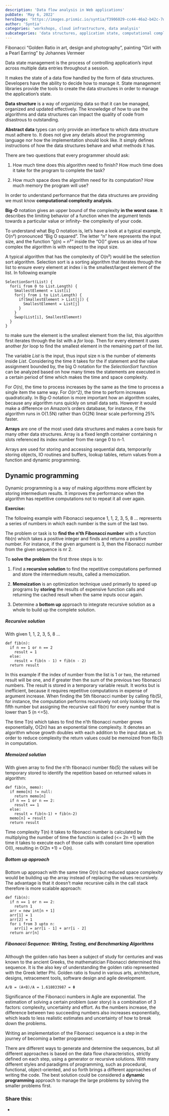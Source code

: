```yaml
---
description: 'Data flow analysis in Web applications'
pubDate: 'May 6, 2022'
heroImage: 'https://images.prismic.io/syntia/f3906029-cc44-46a2-b42c-7d95f6475bda_12976875.jpg?auto=compress,format'
author: 'Syntia'
categories: 'workshops, cloud infrastructure, data analysis'
subcategories: 'data structures, application state, computational complexity, memoization, caching, performance optimization'
---
```


Fibonacci “Golden Ratio in art, design and photography”, painting “Girl with a Pearl Earring” by Johannes Vermeer

Data state management is the process of controlling application’s input across multiple data entries throughout a session. 

It makes the state of a data flow handled by the form of data structures. Developers have the ability to decide how to manage it. State management libraries provide the tools to create the data structures in order to manage the application’s state.

**Data structure** is a way of organizing data so that it can be managed, organized and updated effectively. The knowledge of how to use the algorithms and data structures can impact the quality of code from disastrous to outstanding.

**Abstract data** types can only provide an interface to which data structure must adhere to. It does not give any details about the programming language nor how the implementation should look like. It simply defines instructions of how the data structures behave and what methods it has.

There are two questions that every programmer should ask:

1.  How much time does this algorithm need to finish? How much time does it take for the program to complete the task?
    
2.  How much space does the algorithm need for its computation? How much memory the program will use?
    

In order to understand performance that the data structures are providing we must know **computational complexity analysis**. 

**Big-O** notation gives an upper bound of the complexity **in the worst case**. It describes the limiting behavior of a function when the argument tends towards a particular value or infinity- the complexity of your code.

To understand what Big O notation is, let’s have a look at a typical example, O(n²) pronounced “Big O squared”. The letter “n” here represents the input size, and the function “g(n) = n²” inside the “O()” gives us an idea of how complex the algorithm is with respect to the input size.

A typical algorithm that has the complexity of O(n²) would be the selection sort algorithm. Selection sort is a sorting algorithm that iterates through the list to ensure every element at index i is the smallest/largest element of the list. In following example

```markup
SelectionSort(List) {
  for(i from 0 to List.Length) {
    SmallestElement = List[i]
    for(j from i to List.Length) {
      if(SmallestElement > List[j]) {
        SmallestElement = List[j]
      }
    }
    Swap(List[i], SmallestElement)
  }
}

```

to make sure the element is the smallest element from the list, this algorithm first iterates through the list with a _for_ loop. Then for every element it uses another _for_ loop to find the smallest element in the remaining part of the list.

The variable _List_ is the input, thus input size n is the number of elements inside _List_. Considering the time it takes for the if statement and the value assignment bounded by, the big O notation for the _SelectionSort_ function can be analyzed based on how many times the statements are executed in a certain period of time which makes the time and space complexity.

For _O(n)_, the time to process increases by the same as the time to process a single item the same way. For _O(n^2)_, the time to perform increases quadratically. In Big-O notation is more important how an algorithm scales, because any algorithm runs quickly on small data sets. However it would make a difference on Amazon’s orders database, for instance, if the algorithm runs in O(1.5N) rather than O(2N) linear scale performing 25% faster.

**Arrays** are one of the most used data structures and makes a core basis for many other data structures. Array is a fixed length container containing n slots referenced its index number from the range 0 to n-1.

Arrays are used for storing and accessing sequential data, temporarily storing objects, IO routines and buffers, lookup tables, return values from a function and dynamic programming.

## **Dynamic programming**

Dynamic programming is a way of making algorithms more efficient by storing intermedium results. It improves the performance when the algorithm has repetitive computations not to repeat it all over again.

**Exercise:**

The following example with Fibonacci sequence 1, 1, 2, 3, 5, 8 … represents a series of numbers in which each number is the sum of the last two.

The problem or task is to **find the n’th Fibonacci number** with a function fib(n) which takes a positive integer and finds and returns a positive number. For instance, if the given argument is 3, then the Fibonacci number from the given sequence is nr 2.

To **solve the problem** the first three steps is to:

1.  Find a **recursive solution** to find the repetitive computations performed and store the intermedium results, called a memoization.
    
2.  **Memoization** is an optimization technique used primarily to speed up programs by **storing** the results of expensive function calls and returning the cached result when the same inputs occur again.
    
3.  Determine a **bottom up** approach to integrate recursive solution as a whole to build up the complete solution.
    

##### **Recursive solution**

With given 1, 1, 2, 3, 5, 8 …

```markup
def fib(n):
  if n == 1 or n == 2
    result = 1
  else:
    result = fib(n - 1) + fib(n - 2)
  return result

```

In this example if the index of number from the list is 1 or two, the returned result will be one, and if greater then the sum of the previous two fibonacci numbers. The result is stored in a temporary variable result. It works but is inefficient, because it requires repetitive computations in expense of argument increase. When finding the 5th fibonacci number by calling fib(5), for instance, the computation performs recursively not only looking for the fifth number but assigning the recursive call fib(n) for every number that is lower than 5 (n <=5).

The time T(n) which takes to find the n’th fibonacci number grows exponentially, O(2n) has an exponential time complexity. It denotes an algorithm whose growth doubles with each addition to the input data set. In order to reduce complexity the return values could be memoized from fib(3) in computation.

##### **Memoized solution**

With given array to find the n’th fibonacci number fib(5) the values will be temporary stored to identify the repetition based on returned values in algorithm:

```markup
def fib(n, memo):
  if memo[n] != null:
    return memo[n]
  if n == 1 or n == 2:
    result == 1
  else:
    result = fib(n-1) + fib(n-2)
  memo[n] = result
  return result

```

Time complexity T(n) it takes to fibonacci number is calculated by multiplying the number of time the function is called (<= 2n +1) with the time it takes to execute each of those calls with constant time operation O(I), resulting in O(2n +1) = O(n). 

##### **Bottom up approach**

Bottom up approach with the same time O(n) but reduced space complexity would be building up the array instead of replacing the values recursively. The advantage is that it doesn’t make recursive calls in the call stack therefore is more scalable approach:

```markup
def fib(n):
  if n == 1 or n == 2:
    return 1
  arr = new int[n + 1]
  arr[1] = 1
  arr[2] = 1
  for i from 3 upto n:
    arr[i] = arr[i - 1] + arr[i - 2]
  return arr[n]

```

##### **Fibonacci Sequence: Writing, Testing, and Benchmarking Algorithms**

Although the golden ratio has been a subject of study for centuries and was known to the ancient Greeks, the mathematician Fibonacci determined this sequence. It is the also key of understanding the golden ratio represented with the Greek letter Phi. Golden ratio is found in various arts, architecture, designs, retracement tools, software design and agile development.

```markup
A/B = (A+B)/A = 1.618033987 = Φ
```

Significance of the Fibonacci numbers in Agile are exponential. The estimation of solving a certain problem (user story) is a combination of 3 factors: complexity, uncertainty and effort. As the numbers increase, the difference between two succeeding numbers also increases exponentially, which leads to less realistic estimates and uncertainty of how to break down the problems.

Writing an implementation of the Fibonacci sequence is a step in the journey of becoming a better programmer.

There are different ways to generate and determine the sequences, but all different approaches is based on the data flow characteristics, strictly defined on each step, using a generator or recursive solutions. With many different styles and paradigms of programming, such as procedural, functional, object-oriented, and so forth brings a different approaches of writing the code. The best solution could be considered a **dynamic programming** approach to manage the large problems by solving the smaller problems first.

### **Share this:**

*   [  
    ](https://syntia.org/2022/05/06/data-flow-analysis-in-web-applications/?share=twitter&nb=1)